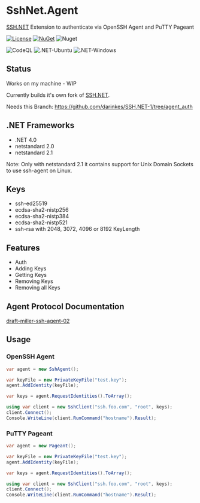 SshNet.Agent
=============

[SSH.NET](https://github.com/sshnet/SSH.NET) Extension to authenticate via OpenSSH Agent and PuTTY Pageant

[![License](https://img.shields.io/github/license/darinkes/SshNet.Agent)](https://github.com/darinkes/SshNet.Agent/blob/main/LICENSE)
[![NuGet](https://img.shields.io/nuget/v/SshNet.Agent.svg?style=flat)](https://www.nuget.org/packages/SshNet.Agent)
![Nuget](https://img.shields.io/nuget/dt/SshNet.Agent)

![CodeQL](https://github.com/darinkes/SshNet.Agent/workflows/CodeQL/badge.svg)
![.NET-Ubuntu](https://github.com/darinkes/SshNet.Agent/workflows/.NET-Ubuntu/badge.svg)
![.NET-Windows](https://github.com/darinkes/SshNet.Agent/workflows/.NET-Windows/badge.svg)

## Status

Works on my machine - WIP

Currently builds it's own fork of [SSH.NET](https://github.com/sshnet/SSH.NET).

Needs this Branch: https://github.com/darinkes/SSH.NET-1/tree/agent_auth

## .NET Frameworks

* .NET 4.0
* netstandard 2.0
* netstandard 2.1

Note: Only with netstandard 2.1 it contains support for Unix Domain Sockets to use ssh-agent on Linux.

## Keys
* ssh-ed25519
* ecdsa-sha2-nistp256
* ecdsa-sha2-nistp384
* ecdsa-sha2-nistp521
* ssh-rsa with 2048, 3072, 4096 or 8192 KeyLength

## Features

- Auth
- Adding Keys
- Getting Keys
- Removing Keys
- Removing all Keys

## Agent Protocol Documentation
[draft-miller-ssh-agent-02](https://tools.ietf.org/html/draft-miller-ssh-agent-02)

## Usage

### OpenSSH Agent
```csharp
var agent = new SshAgent();

var keyFile = new PrivateKeyFile("test.key");
agent.AddIdentity(keyFile);

var keys = agent.RequestIdentities().ToArray();

using var client = new SshClient("ssh.foo.com", "root", keys);
client.Connect();
Console.WriteLine(client.RunCommand("hostname").Result);
```

### PuTTY Pageant
```csharp
var agent = new Pageant();

var keyFile = new PrivateKeyFile("test.key");
agent.AddIdentity(keyFile);

var keys = agent.RequestIdentities().ToArray();

using var client = new SshClient("ssh.foo.com", "root", keys);
client.Connect();
Console.WriteLine(client.RunCommand("hostname").Result);
```
